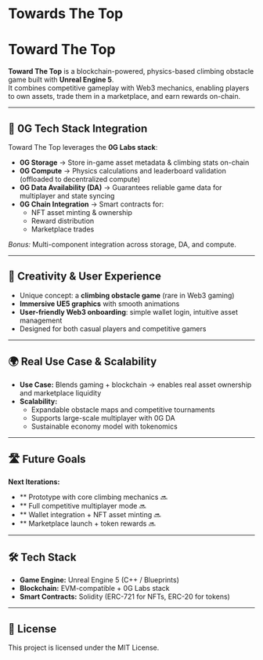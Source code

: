 # Towards The Top

# Toward The Top

**Toward The Top** is a blockchain-powered, physics-based climbing obstacle game built with **Unreal Engine 5**.  
It combines competitive gameplay with Web3 mechanics, enabling players to own assets, trade them in a marketplace, and earn rewards on-chain.

---

## 🔗 0G Tech Stack Integration 
Toward The Top leverages the **0G Labs stack**:
- **0G Storage** → Store in-game asset metadata & climbing stats on-chain  
- **0G Compute** → Physics calculations and leaderboard validation (offloaded to decentralized compute)  
- **0G Data Availability (DA)** → Guarantees reliable game data for multiplayer and state syncing  
- **0G Chain Integration** → Smart contracts for:
  - NFT asset minting & ownership  
  - Reward distribution  
  - Marketplace trades  

*Bonus:* Multi-component integration across storage, DA, and compute.

---

## 🎨 Creativity & User Experience 
- Unique concept: a **climbing obstacle game** (rare in Web3 gaming)  
- **Immersive UE5 graphics** with smooth animations  
- **User-friendly Web3 onboarding**: simple wallet login, intuitive asset management  
- Designed for both casual players and competitive gamers  

---

## 🌍 Real Use Case & Scalability 
- **Use Case:** Blends gaming + blockchain → enables real asset ownership and marketplace liquidity  
- **Scalability:**  
  - Expandable obstacle maps and competitive tournaments  
  - Supports large-scale multiplayer with 0G DA  
  - Sustainable economy model with tokenomics  

---

## 🛣 Future Goals 
**Next Iterations:**
- ** Prototype with core climbing mechanics 🔜  
- ** Full competitive multiplayer mode 🔜 
- ** Wallet integration + NFT asset minting 🔜   
- ** Marketplace launch + token rewards 🔜  

---

## 🛠 Tech Stack
- **Game Engine:** Unreal Engine 5 (C++ / Blueprints)  
- **Blockchain:** EVM-compatible + 0G Labs stack  
- **Smart Contracts:** Solidity (ERC-721 for NFTs, ERC-20 for tokens)  

---

## 📜 License
This project is licensed under the MIT License.  
